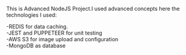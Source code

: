 This is Advanced NodeJS Project.I used advanced concepts here the technologies I used:

-REDIS for data caching. <br/>
-JEST and PUPPETEER for unit testing  <br/>
-AWS S3 for image upload and configuration <br/>
-MongoDB as database

